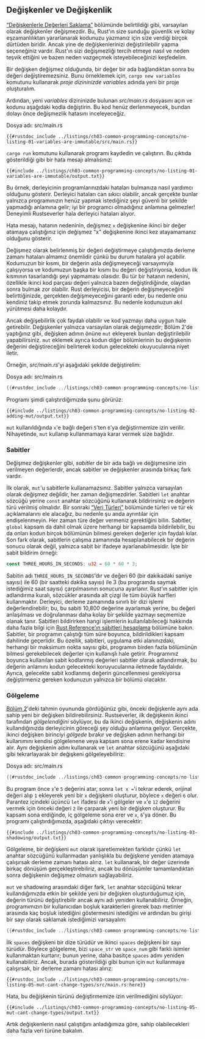 ## Değişkenler ve Değişkenlik

[“Değişkenlerle Değerleri Saklama”][storing-values-with-variables]<!-- ignore --> bölümünde belirtildiği gibi, varsayılan olarak değişkenler değişmezdir. Bu, Rust'ın size sunduğu güvenlik ve kolay eşzamanlılıktan yararlanarak kodunuzu yazmanız için size verdiği birçok dürtüden biridir. Ancak yine de değişkenlerinizi değiştirilebilir yapma seçeneğiniz vardır. Rust'ın sizi değişmezliği tercih etmeye nasıl ve neden teşvik ettiğini ve bazen neden vazgeçmek isteyebileceğinizi keşfedelim.

Bir değişken değişmez olduğunda, bir değer bir ada bağlandıktan sonra bu değeri değiştiremezsiniz. Bunu örneklemek için, `cargo new variables`
komutunu kullanarak *proje dizininizde* *variables* adında yeni bir proje oluşturalım.

Ardından, yeni *variables* dizininizde bulunan *src/main.rs* dosyasını açın ve kodunu aşağıdaki kodla değiştirin. 
Bu kod henüz derlenmeyecek, bundan dolayı önce değişmezlik hatasını inceleyeceğiz.

<span class="filename">Dosya adı: src/main.rs</span>

```rust,ignore,does_not_compile
{{#rustdoc_include ../listings/ch03-common-programming-concepts/no-listing-01-variables-are-immutable/src/main.rs}}
```

`cargo run` komutunu kullanarak programı kaydedin ve çalıştırın. 
Bu çıktıda gösterildiği gibi bir hata mesajı almalısınız:

```console
{{#include ../listings/ch03-common-programming-concepts/no-listing-01-variables-are-immutable/output.txt}}
```

Bu örnek, derleyicinin programlarınızdaki hataları bulmanıza nasıl yardımcı olduğunu gösterir.
Derleyici hataları can sıkıcı olabilir, ancak gerçekte bunlar yalnızca programınızın henüz yapmak istediğiniz 
şeyi güvenli bir şekilde yapmadığı anlamına gelir; iyi bir programcı olmadığınız anlamına gelmezler! 
Deneyimli Rustseverler hala derleyici hataları alıyor.

Hata mesajı, hatanın nedeninin, değişmez `x` değişkenine ikinci bir değer atamaya çalıştığınız 
için değişmez "x" değişkenine ikinci kez atayamamanız olduğunu gösterir.

Değişmez olarak belirlenmiş bir değeri değiştirmeye çalıştığımızda derleme zamanı hataları almamız önemlidir çünkü bu durum hatalara yol açabilir. Kodumuzun bir kısmı, bir değerin asla değişmeyeceği varsayımıyla çalışıyorsa ve kodumuzun başka bir kısmı bu değeri değiştiriyorsa, kodun ilk kısmının tasarlandığı şeyi yapmaması olasıdır. Bu tür bir hatanın nedenini, özellikle ikinci kod parçası değeri yalnızca bazen değiştirdiğinde, olaydan sonra bulmak zor olabilir. Rust derleyicisi, bir değerin değişmeyeceğini belirttiğinizde, gerçekten değişmeyeceğini garanti eder, bu nedenle onu kendiniz takip etmek zorunda kalmazsınız. Bu nedenle kodunuzun akıl yürütmesi daha kolaydır.

Ancak değişebilirlik çok faydalı olabilir ve kod yazmayı daha uygun hale getirebilir. Değişkenler yalnızca varsayılan olarak değişmezdir; Bölüm 2'de yaptığınız gibi, değişken adının önüne `mut` ekleyerek bunları değiştirilebilir yapabilirsiniz. `mut` eklemek ayrıca kodun diğer bölümlerinin bu değişkenin değerini değiştireceğini belirterek kodun gelecekteki okuyucularına niyet iletir.

Örneğin, *src/main.rs*'yi aşağıdaki şekilde değiştirelim:

<span class="filename">Dosya adı: src/main.rs</span>

```rust
{{#rustdoc_include ../listings/ch03-common-programming-concepts/no-listing-02-adding-mut/src/main.rs}}
```

Programı şimdi çalıştırdığımızda şunu görürüz:

```console
{{#include ../listings/ch03-common-programming-concepts/no-listing-02-adding-mut/output.txt}}
```

`mut` kullanıldığında `x`'e bağlı değeri `5`'ten `6`'ya değiştirmemize izin verilir. 
Nihayetinde, `mut` kullanıp kullanmamaya karar vermek size bağlıdır.

### Sabitler

Değişmez değişkenler gibi, 
*sabitler* de bir ada bağlı ve değişmesine izin verilmeyen değerlerdir, 
ancak sabitler ve değişkenler arasında birkaç fark vardır.

İlk olarak, `mut`'u sabitlerle kullanamazsınız. 
Sabitler yalnızca varsayılan olarak değişmez değildir, 
her zaman değişmezdirler. Sabitleri `let` anahtar sözcüğü yerine `const` anahtar sözcüğünü kullanarak bildirirsiniz 
ve değerin türü verilmiş olmalıdır. 
Bir sonraki [“Veri Türleri”][data-types]<!-- ignore --> bölümünde türleri ve tür ek açıklamalarını ele alacağız, 
bu nedenle şu anda ayrıntılar için endişelenmeyin. Her zaman türe değer vermeniz gerektiğini bilin. 
Sabitler, `global` kapsam da dahil olmak üzere herhangi bir kapsamda bildirilebilir, bu da onları kodun birçok bölümünün bilmesi gereken değerler için faydalı kılar. Son fark olarak, sabitlerin çalışma zamanında hesaplanabilecek bir değerin sonucu olarak değil, 
yalnızca sabit bir ifadeye ayarlanabilmesidir. İşte bir sabit bildirim örneği:

```rust
const THREE_HOURS_IN_SECONDS: u32 = 60 * 60 * 3;
```

Sabitin adı `THREE_HOURS_IN_SECONDS`'dır ve değeri 60 (bir dakikadaki saniye sayısı) ile 60 (bir saatteki dakika sayısı) ile 3 (bu programda saymak istediğimiz saat sayısı) çarpılmasının sonucuna ayarlanır. Rust'ın sabitler için adlandırma kuralı, sözcükler arasında alt çizgi ile tüm büyük harfleri kullanmaktır. Derleyici, derleme zamanında sınırlı bir dizi işlemi değerlendirebilir; 
bu, bu sabiti 10,800 değerine ayarlamak yerine, bu değeri anlaşılması ve doğrulanması daha kolay bir şekilde yazmayı seçmemize olanak tanır. 
Sabitleri bildirirken hangi işlemlerin kullanılabileceği hakkında daha fazla bilgi için [Rust Reference’ın sabitleri hesaplama][const-eval] bölümüne bakın. Sabitler, bir programın çalıştığı tüm süre boyunca, bildirildikleri kapsam dahilinde geçerlidir. Bu özellik, sabitleri, uygulama etki alanınızdaki, herhangi bir maksimum nokta sayısı gibi, programın birden fazla bölümünün bilmesi gerekebilecek değerler için kullanışlı hale getirir. 
Programınız boyunca kullanılan sabit kodlanmış değerleri sabitler olarak adlandırmak, bu değerin anlamını kodun gelecekteki koruyucularına iletmede faydalıdır. Ayrıca, gelecekte sabit kodlanmış değerin güncellenmesi gerekiyorsa değiştirmeniz gereken kodunuzun yalnızca bir bölümü olacaktır.

### Gölgeleme

[Bölüm 2][comparing-the-guess-to-the-secret-number]<!-- ignore -->'deki tahmin oyununda gördüğünüz gibi, önceki değişkenle aynı ada sahip yeni bir değişken bildirebilirsiniz. Rustseverler, ilk değişkenin ikinci tarafından *gölgelendiğini* söylüyor, bu da ikinci değişkenin, değişkenin adını kullandığınızda derleyicinin göreceği şey olduğu anlamına geliyor. Gerçekte, ikinci değişken birinciyi *gölgede* bırakır ve değişken adının herhangi bir kullanımını kendisi gölgelenene veya kapsam sona erene kadar kendisine alır. Aynı değişkenin adını kullanarak ve `let` anahtar sözcüğünü aşağıdaki gibi tekrarlayarak bir değişkeni gölgeleyebiliriz:

<span class="filename">Dosya adı: src/main.rs</span>

```rust
{{#rustdoc_include ../listings/ch03-common-programming-concepts/no-listing-03-shadowing/src/main.rs}}
```

Bu program önce `x`'e `5` değerini atar, sonra `let x =`'i tekrar ederek, orijinal değeri alıp `1` ekleyerek yeni bir `x` değişkeni oluşturur, 
böylece `x` değeri `6` olur. Parantez içindeki üçüncü `let` ifadesi de `x`'i gölgeler ve `x`'e `12` değerini vermek için 
önceki değeri `2` ile çarparak yeni bir değişken oluşturur. Bu kapsam sona erdiğinde, iç gölgeleme sona erer ve `x`, `6`'ya döner. Bu programı çalıştırdığımızda, aşağıdaki çıktıyı verecektir:

```console
{{#include ../listings/ch03-common-programming-concepts/no-listing-03-shadowing/output.txt}}
```

Gölgeleme, bir değişkeni `mut` olarak işaretlemekten farklıdır çünkü `let` anahtar sözcüğünü kullanmadan 
yanlışlıkla bu değişkene yeniden atamaya çalışırsak derleme zamanı hatası alırız. `let` kullanarak, bir değer üzerinde birkaç dönüşüm gerçekleştirebiliriz, ancak bu dönüşümler tamamlandıktan sonra değişkenin değişmez olmasını sağlayabiliriz.

`mut` ve shadowing arasındaki diğer fark, `let` anahtar sözcüğünü tekrar kullandığımızda etkin bir şekilde yeni bir değişken oluşturduğumuz için, 
değerin türünü değiştirebilir ancak aynı adı yeniden kullanabiliriz. 
Örneğin, programımızın bir kullanıcıdan boşluk karakterleri girerek bazı metinler arasında kaç boşluk istediğini göstermesini istediğini ve ardından bu girişi bir sayı olarak saklamak istediğimizi varsayalım:

```rust
{{#rustdoc_include ../listings/ch03-common-programming-concepts/no-listing-04-shadowing-can-change-types/src/main.rs:here}}
```

İlk `spaces` değişkeni bir dize türüdür ve ikinci `spaces` değişkeni bir sayı türüdür. 
Böylece gölgeleme, bizi `space_str` ve `space_num` gibi farklı isimler kullanmaktan kurtarır; bunun yerine, daha basitçe `spaces` adını yeniden kullanabiliriz. Ancak, burada gösterildiği gibi bunun için `mut` kullanmaya çalışırsak, bir derleme zamanı hatası alırız:

```rust,ignore,does_not_compile
{{#rustdoc_include ../listings/ch03-common-programming-concepts/no-listing-05-mut-cant-change-types/src/main.rs:here}}
```

Hata, bu değişkenin türünü değiştirmemize izin verilmediğini söylüyor:

```console
{{#include ../listings/ch03-common-programming-concepts/no-listing-05-mut-cant-change-types/output.txt}}
```

Artık değişkenlerin nasıl çalıştığını anladığımıza göre, 
sahip olabilecekleri daha fazla veri türüne bakalım.

[comparing-the-guess-to-the-secret-number]:
ch02-00-guessing-game-tutorial.html#comparing-the-guess-to-the-secret-number
[data-types]: ch03-02-data-types.html#data-types
[storing-values-with-variables]: ch02-00-guessing-game-tutorial.html#storing-values-with-variables
[const-eval]: ../reference/const_eval.html
